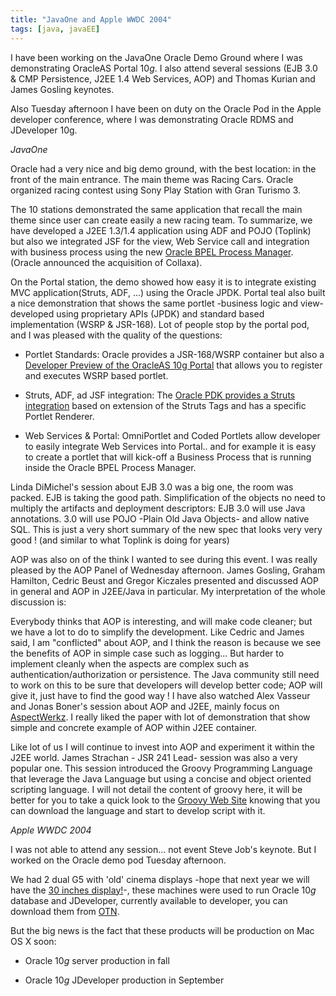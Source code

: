 ```yaml
---
title: "JavaOne and Apple WWDC 2004"
tags: [java, javaEE]
---
```


I have been working on the JavaOne Oracle Demo Ground where I was demonstrating OracleAS Portal 10*g*. I also attend several sessions (EJB 3.0 & CMP Persistence, J2EE 1.4 Web Services, AOP) and Thomas Kurian and James Gosling keynotes.

Also Tuesday afternoon I have been on duty on the Oracle Pod in the Apple developer conference, where I was demonstrating Oracle RDMS and JDeveloper 10g.  

*JavaOne*

Oracle had a very nice and big demo ground, with the best location: in the front of the main entrance. The main theme was Racing Cars. Oracle organized racing contest using Sony Play Station with Gran Turismo 3.

The 10 stations demonstrated the same application that recall the main theme since user can create easily a new racing team. To summarize, we have developed   a J2EE 1.3/1.4 application using ADF and POJO (Toplink) but also we integrated  JSF for the view, Web Service call and integration with business process using the new [Oracle BPEL Process Manager](http://otn.oracle.com/bpel). (Oracle announced the acquisition of Collaxa).


On the Portal station, the demo showed how easy it is to integrate existing MVC application(Struts, ADF, ...) using the Oracle JPDK. Portal teal also built a nice demonstration that shows the same portlet -business logic and view- developed using proprietary APIs (JPDK) and standard based implementation (WSRP & JSR-168). Lot of people stop by the portal pod, and I was pleased with the quality of the questions:


* Portlet Standards: Oracle provides a JSR-168/WSRP container but also a [Developer Preview of the OracleAS 10g Portal](http://otn.oracle.com/software/products/ias/preview.html) that allows you to register and executes WSRP based portlet.
* Struts, ADF, ad JSF integration: The [Oracle PDK provides a Struts integration](http://portalstudio.oracle.com/pls/ops/docs/FOLDER/COMMUNITY/PDK/ARTICLES/pdkstruts/portal-struts-wp.html) based on extension of the Struts Tags and has a specific Portlet Renderer.

* Web Services & Portal: OmniPortlet and Coded Portlets allow developer to easily integrate Web Services into Portal.. and for example it is easy to create a portlet that will kick-off a Business Process that is running inside the Oracle BPEL Process Manager.

Linda DiMichel's session about EJB 3.0 was a big one, the room was packed. EJB is taking the good path. Simplification of the objects no need to multiply the artifacts and deployment descriptors: EJB 3.0 will use Java annotations. 3.0 will use POJO -Plain Old Java Objects- and allow native SQL. This is just a very short summary of the new spec that looks very very good ! (and similar to what Toplink is doing for years)

AOP was also on of the think I wanted to see during this event. I was really pleased by the AOP Panel of Wednesday afternoon. James Gosling, Graham Hamilton, Cedric Beust and Gregor Kiczales presented and discussed AOP in general and AOP in J2EE/Java in particular. My interpretation of the whole discussion is:

Everybody thinks that AOP is interesting, and will make code cleaner; but we have a lot to do to simplify the development. Like Cedric and James said, I am "conflicted" about AOP, and I think the reason is because we see the benefits of AOP in simple case such as logging... But harder to implement cleanly when the aspects are complex such as authentication/authorization or persistence. The Java community still need to work on this to be sure that developers will develop better code; AOP will give it, just have to find the good way ! I have also watched Alex Vasseur and Jonas Boner's session about AOP and J2EE, mainly focus on [AspectWerkz](http://aspectwerkz.codehaus.org/). I really liked the paper with lot of demonstration that show simple and concrete example of AOP within J2EE container.

Like lot of us I will continue to invest into AOP and experiment it within the J2EE world. James Strachan - JSR 241 Lead- session was also a very popular one. This session introduced the Groovy Programming Language that leverage the Java Language but using a concise and object oriented scripting language. I will not detail the content of groovy here, it will be better for you to take a quick look to the [Groovy Web Site](http://groovy.codehaus.org/) knowing that you can download the language and start to develop script with it.


*Apple WWDC 2004*


I was not able to attend any session... not event Steve Job's keynote. But I worked on the Oracle demo pod Tuesday afternoon.

We had 2 dual G5 with 'old' cinema displays -hope that next year we will have the [30 inches display!](http://www.apple.com/displays/)-, these machines were used to run Oracle 10*g* database and JDeveloper, currently available to developer, you can download them from [OTN](http://otn.oracle.com/macos).

But the big news is the fact that these products will be production on Mac OS X soon:

  * Oracle 10*g* server production in fall

  * Oracle 10*g* JDeveloper production in September
